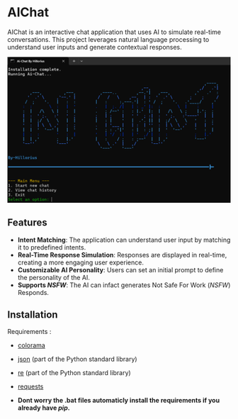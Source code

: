 # AIChat

AIChat is an interactive chat application that uses AI to simulate real-time conversations. This project leverages natural language processing to understand user inputs and generate contextual responses.

![AIChat Example](assets/Example.png)

## Features

- **Intent Matching**: The application can understand user input by matching it to predefined intents.
- **Real-Time Response Simulation**: Responses are displayed in real-time, creating a more engaging user experience.
- **Customizable AI Personality**: Users can set an initial prompt to define the personality of the AI.
- **Supports *NSFW***: The AI can infact generates Not Safe For Work (*NSFW*) Responds.

## Installation

Requirements :
- [colorama](https://pypi.org/project/colorama/)
- [json](https://docs.python.org/3/library/json.html) (part of the Python standard library)
- [re](https://docs.python.org/3/library/re.html) (part of the Python standard library)
- [requests](https://pypi.org/project/requests/)

- **Dont worry the .bat files automaticly install the requirements if you already have *pip*.**
